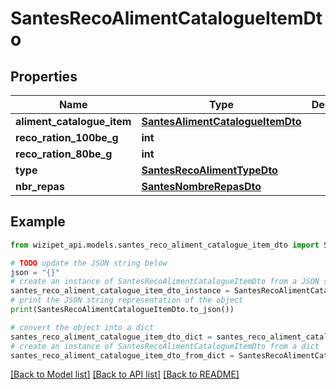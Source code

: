 # SantesRecoAlimentCatalogueItemDto


## Properties

Name | Type | Description | Notes
------------ | ------------- | ------------- | -------------
**aliment_catalogue_item** | [**SantesAlimentCatalogueItemDto**](SantesAlimentCatalogueItemDto.md) |  | [optional] 
**reco_ration_100be_g** | **int** |  | [optional] 
**reco_ration_80be_g** | **int** |  | [optional] 
**type** | [**SantesRecoAlimentTypeDto**](SantesRecoAlimentTypeDto.md) |  | [optional] 
**nbr_repas** | [**SantesNombreRepasDto**](SantesNombreRepasDto.md) |  | [optional] 

## Example

```python
from wizipet_api.models.santes_reco_aliment_catalogue_item_dto import SantesRecoAlimentCatalogueItemDto

# TODO update the JSON string below
json = "{}"
# create an instance of SantesRecoAlimentCatalogueItemDto from a JSON string
santes_reco_aliment_catalogue_item_dto_instance = SantesRecoAlimentCatalogueItemDto.from_json(json)
# print the JSON string representation of the object
print(SantesRecoAlimentCatalogueItemDto.to_json())

# convert the object into a dict
santes_reco_aliment_catalogue_item_dto_dict = santes_reco_aliment_catalogue_item_dto_instance.to_dict()
# create an instance of SantesRecoAlimentCatalogueItemDto from a dict
santes_reco_aliment_catalogue_item_dto_from_dict = SantesRecoAlimentCatalogueItemDto.from_dict(santes_reco_aliment_catalogue_item_dto_dict)
```
[[Back to Model list]](../README.md#documentation-for-models) [[Back to API list]](../README.md#documentation-for-api-endpoints) [[Back to README]](../README.md)


